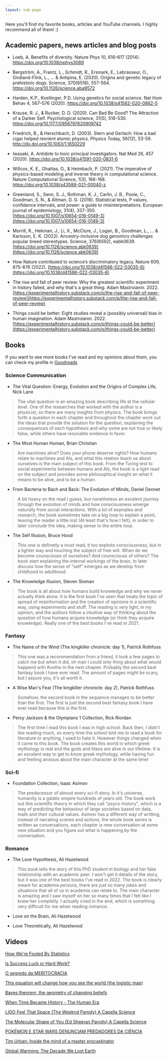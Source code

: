 ```yaml
---
layout: sub-page
---
```


Here you'll find my favorite books, articles and YouTube channels. I highly recommend all of them! :)

## Academic papers, news articles and blog posts

- Loeb, A. Benefits of diversity. Nature Phys 10, 616–617 (2014). https://doi.org/10.1038/nphys3089

- Bergström, A., Frantz, L., Schmidt, R., Ersmark, E., Lebrasseur, O., Girdland-Flink, L., ... & Antipina, E. (2020). Origins and genetic legacy of prehistoric dogs. Science, 370(6516), 557-564. https://doi.org/10.1126/science.aba9572

- Harden, K.P., Koellinger, P.D. Using genetics for social science. Nat Hum Behav 4, 567–576 (2020). https://doi.org/10.1038/s41562-020-0862-5

- Krause, R. J., & Rucker, D. D. (2020). Can Bad Be Good? The Attraction of a Darker Self. Psychological science, 31(5), 518-530. https://doi.org/10.1177/0956797620909742 

- Friedrich, B., & Herschbach, D. (2003). Stern and Gerlach: How a bad cigar helped reorient atomic physics. Physics Today, 56(12), 53-59. http://dx.doi.org/10.1063/1.1650229

- Iwasaki, A. Antidote to toxic principal investigators. Nat Med 26, 457 (2020). https://doi.org/10.1038/s41591-020-0831-6 

- Willcox, K. E., Ghattas, O., & Heimbach, P. (2021). The imperative of physics-based modeling and inverse theory in computational science. Nature Computational Science, 1(3), 166-168. https://doi.org/10.1038/s43588-021-00040-z 

- Greenland, S., Senn, S. J., Rothman, K. J., Carlin, J. B., Poole, C., Goodman, S. N., & Altman, D. G. (2016). Statistical tests, P values, confidence intervals, and power: a guide to misinterpretations. European journal of epidemiology, 31(4), 337-350. [https://doi.org/10.1007/s10654-016-0149-3](https://doi.org/10.1007/s10654-016-0149-3)

- Morrill, K., Hekman, J., Li, X., McClure, J., Logan, B., Goodman, L., ... & Karlsson, E. K. (2022). Ancestry-inclusive dog genomics challenges popular breed stereotypes. Science, 376(6592), eabk0639. [https://doi.org/10.1126/science.abk0639](https://doi.org/10.1126/science.abk0639)

- How Nature contributed to science’s discriminatory legacy. Nature 609, 875-876 (2022). [https://doi.org/10.1038/d41586-022-03035-6](https://doi.org/10.1038/d41586-022-03035-6)

- The rise and fall of peer review: Why the greatest scientific experiment in history failed, and why that's a great thing. Adam Mastroianni. 2022. [https://experimentalhistory.substack.com/p/the-rise-and-fall-of-peer-review](https://experimentalhistory.substack.com/p/the-rise-and-fall-of-peer-review)

- Things could be better: Eight studies reveal a (possibly universal) bias in human imagination. Adam Mastroianni. 2022. [https://experimentalhistory.substack.com/p/things-could-be-better](https://experimentalhistory.substack.com/p/things-could-be-better)

## Books

If you want to see more books I've read and my opinions about them, you can check my profile in [Goodreads](https://www.goodreads.com/user/show/118164947-pedro)

### Science Communication

- The Vital Question: Energy, Evolution and the Origins of Complex Life, Nick Lane
>
> The vital question is an amazing book describing life at the cellular level. One of the researches that worked with the author is a physicist, so there are many insights from physics. The book brings forth a question in each chapter and throughout the chapter work out the ideas that provide the solution for the question, explaining the consequences of each hypothesis and why some are not true or likely false, while others have resonable evidence in favor.
>

- The Most Human Human, Brian Christian
>
> Are machines alive? Does your phone deserve rights? How humans relate to machines and AIs, and what this relation teach us about ourselves is the main subject of this book. From the Turing test to social experiments between humans and AIs, the book is a light read on the subject and provides some philosophical insight on what it means to be alive, and to be a human.
>

- From Bacteria to Bach and Back: The Evolution of Minds, Daniel Dennet
>
> A bit heavy on the read I guess, but nonetheless an excelent journey through the evolution of minds and how consciousness emerge naturally from social interactions. With a lot of examples and research, the book sometimes take on a big loop to explain a point, leaving the reader a little lost (At least that's how I felt), in order to later conclude the idea, making sense to the entire loop.
>

- The Self Illusion, Bruce Hood
>
>This one is definetly a must read, it too exploits consciousness, but in a lighter way and touching the subject of free will. When do we become counsciouss of ourselves? And counsciouss of others? The book start explaining the internal workings of the brain, to later discuss how the sense of "self" emerges as we develop from childhood to adulthood.
>

- The Knowledge Illusion, Steven Sloman
>
>The book is all about how humans build knowledge and why we never actually think alone. It is the first book I've seen that treats the topic of spread of misinformation and the creation of opinions in a scientific way, using experiments and stuff. The reading is very light, in my opinion, and the authors follow a intuitive way of thinking about the question of how humans acquire knowledge (or think they acquire knowledge). Really one of the best books I've read in 2021.
>

### Fantasy

- The Name of the Wind (The kingkiller chronicle: day 1), Patrick Rothfuss
>
> This one was a recommendation from a friend, it took a few pages to catch me but when it did, oh man I could only thing about what would happend with Kvothe in the next chapter. Probably the second best fantasy book I have ever read. The amount of pages might be scary, but I assure you, it's all worth it.
>

- A Wise Man's Fear (The kingkiller chronicle: day 2), Patrick Rothfuss
>
> Somehow, the second book in the sequence manages to be better than the first. The first is just the second best fantasy book I have ever read because this is the first.
>

- Percy Jackson & the Olympians 1 Collection, Rick Riordan
>
>The first time I read this book I was in high school. Back then, I didn't like reading much, so every time the school told me to read a book for literature or anything, I used to hate it. However things changed when it came to this book. The book creates this world in which greek mythology is real and the gods and titans are alive in our lifetime. It is an excelent way to get to know greek mythology, while having fun and feelling anxious about the main character at the same time!
>

### Sci-fi

- Foundation Collection, Isaac Asimov
>
> The predecessor of almost every sci-fi story. In it's universe, humanity is a galatic empire hundreds of years old. The book work out this scientific theory in which they call "psyco-history", which is a way of predicting the behaviour of large societies based on data, math and their cultural values. Asimov has a different way of writting, instead of narrating scenes and actions, the whole book series is written as conversations, each chapter is new conversation at some new situation and you figure out what is happening by the conversation.
>

### Romance

- The Love Hypothesis, Ali Hazelwood
>
> This book tells the story of this PhD student in biology and her fake relationship with an academic peer. I won't get it details of the story, but it was one of the best books I've read in 2022. The book is clearly meant for academia persons, there are just so many jokes and situations that all of us in academia can relate to. The main character is amazing and I saw myself on her so many times that I felt like I knew her completly. I actually cried in the end, which is something very difficult for me when reading romance.
>

- Love on the Brain, Ali Hazelwood

- Love Theoretically, Ali Hazelwood

## Videos

[How We're Fooled By Statistics](https://www.youtube.com/watch?v=1tSqSMOyNFE&ab_channel=Veritasium)

[Is Success Luck or Hard Work?](https://www.youtube.com/watch?v=3LopI4YeC4I&ab_channel=Veritasium)

[O segredo da MERITOCRACIA](https://www.youtube.com/watch?v=YINTTVjBrY4&ab_channel=AtilaIamarino)

[This equation will change how you see the world (the logistic map)](https://www.youtube.com/watch?v=ovJcsL7vyrk&ab_channel=Veritasium)

[Bayes theorem, the geometry of changing beliefs](https://www.youtube.com/watch?v=HZGCoVF3YvM&ab_channel=3Blue1Brown)

[When Time Became History - The Human Era](https://www.youtube.com/watch?v=CWu29PRCUvQ&ab_channel=Kurzgesagt%E2%80%93InaNutshell)

[LIGO Feel That Space (The Weeknd Parody) A Capella Science](https://www.youtube.com/watch?v=degD69wnZcY&ab_channel=acapellascience)

[The Molecular Shape of You (Ed Sheeran Parody) A Capella Science](https://www.youtube.com/watch?v=f8FAJXPBdOg&ab_channel=acapellascience)

[POKÉMON E STAR WARS DENUNCIAM PREDADORES DA CIÊNCIA](https://www.youtube.com/watch?v=Xj8fw3fkdxM&ab_channel=MeteoroBrasil)

[Tim Urban: Inside the mind of a master procastinator](https://www.youtube.com/watch?v=arj7oStGLkU&ab_channel=TED)

[Global Warming: The Decade We Lost Earth](https://www.youtube.com/watch?v=hvGQMZFP9IA&ab_channel=SimonClark)